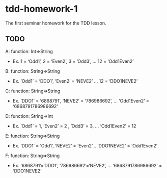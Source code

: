 # tdd-homework-1
The first seminar homework for the TDD lesson.


## TODO

A: function: Int=>String
* Ex.  1 = ‘Odd1’, 2 = ’Even2’, 3 = ’Odd3’, … 12 = ‘Odd1Even2’

B: function: String=>String
* Ex.  ‘Odd1’ = ‘DDO1’, ‘Even2’ = ‘NEVE2’ … 12 = ‘DDO1NEVE2’

C: function: String=>String 
* Ex.  ‘DDO1’ = ‘6868791’, ‘NEVE2’ = ‘786986692’, … ‘Odd1Even2’ = ‘6868791786986692’

D: function: String=>Int     
* Ex.  ‘Odd1’ = 1, ’Even2’ = 2 , ’Odd3’ = 3, … ‘Odd1Even2’ = 12

E: function: String=>String 
* Ex.  ‘DDO1’ = ‘Odd1’, ‘NEVE2’ = ‘Even2’… ‘DDO1NEVE2’ = ‘Odd1Even2’

F: function: String=>String 
* Ex.  ‘6868791’=‘DDO1’, ‘786986692’=‘NEVE2’, … ‘6868791786986692’ = ‘DDO1NEVE2’ 
